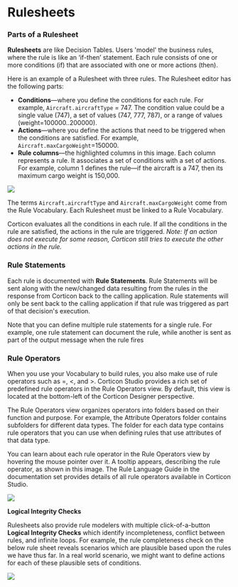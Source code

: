 # Rulesheets

### Parts of a Rulesheet

**Rulesheets** are like Decision Tables. Users 'model' the business rules, where the rule is like an ‘if-then’ statement. Each rule consists of one or more conditions (if) that are associated with one or more actions (then).

Here is an example of a Rulesheet with three rules. The Rulesheet editor has the following parts:

* **Conditions**—where you define the conditions for each rule. For example, `Aircraft.aircraftType` = 747. The condition value could be a single value (747), a set of values (747, 777, 787), or a range of values (weight=100000..200000).
* **Actions**—where you define the actions that need to be triggered when the conditions are satisfied. For example, `Aircraft.maxCargoWeight`=150000.
* **Rule columns**—the highlighted columns in this image. Each column represents a rule. It associates a set of conditions with a set of actions. For example, column 1 defines the rule—if the aircraft is a 747, then its maximum cargo weight is 150,000.

![](<../../../.gitbook/assets/image (62).png>)

The terms `Aircraft.aircraftType` and `Aircraft.maxCargoWeight` come from the Rule Vocabulary. Each Rulesheet must be linked to a Rule Vocabulary.

Corticon evaluates all the conditions in each rule. If all the conditions in the rule are satisfied, the actions in the rule are triggered. _Note: If an action does not execute for some reason, Corticon still tries to execute the other actions in the rule._

### **Rule Statements**

Each rule is documented with **Rule Statements**. Rule Statements will be sent along with the new/changed data resulting from the rules in the response from Corticon back to the calling application. Rule statements will only be sent back to the calling application if that rule was triggered as part of that decision's execution.

Note that you can define multiple rule statements for a single rule. For example, one rule statement can document the rule, while another is sent as part of the output message when the rule fires

### Rule Operators

When you use your Vocabulary to build rules, you also make use of rule operators such as =, <, and >. Corticon Studio provides a rich set of predefined rule operators in the Rule Operators view. By default, this view is located at the bottom-left of the Corticon Designer perspective.

The Rule Operators view organizes operators into folders based on their function and purpose. For example, the Attribute Operators folder contains subfolders for different data types. The folder for each data type contains rule operators that you can use when defining rules that use attributes of that data type.

You can learn about each rule operator in the Rule Operators view by hovering the mouse pointer over it. A tooltip appears, describing the rule operator, as shown in this image. The Rule Language Guide in the documentation set provides details of all rule operators available in Corticon Studio.

![](<../../../.gitbook/assets/image (78).png>)

**Logical Integrity Checks**

Rulesheets also provide rule modelers with multiple click-of-a-button **Logical Integrity Checks** which identify incompleteness, conflict between rules, and infinite loops. For example, the rule completeness check on the below rule sheet reveals scenarios which are plausible based upon the rules we have thus far. In a real world scenario, we might want to define actions for each of these plausible sets of conditions.

![](../../../.gitbook/assets/comp.png)
